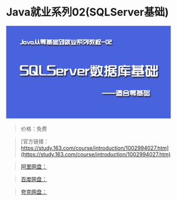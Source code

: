 # Java就业系列02(SQLServer基础)

![img](../../../assets/study163/free/e9a16151-570a-4b69-bf5a-a5fdafcf3356.png)

> 价格：免费

> [官方链接：https://study.163.com/course/introduction/1002994027.htm](https://study.163.com/course/introduction/1002994027.htm)

> [阿里网盘：]()

> [百度网盘：]()

> [夸克网盘：]()
